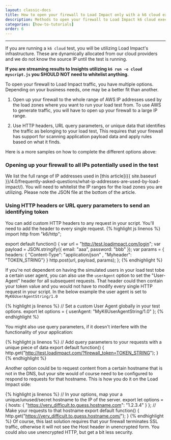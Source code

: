 ```yaml
---
layout: classic-docs
title: How to open your firewall to Load Impact only with a k6 cloud executed test
description: Methods to open your firewall to Load Impact k6 cloud execution traffic for testing
categories: [how-to-tutorials]
order: 6
---
```


***

If you are running a `k6 cloud` test, you will be utilizing Load Impact's infrastructure. These are dynamically allocated from our cloud providers and we do not know the source IP until the test is running.

**If you are streaming results to Insights utilizing `k6 run -o cloud myscript.js` you SHOULD NOT need to whitelist anything.**

To open your firewall to Load Impact traffic, you have multiple options. Depending on your business needs, one may be a better fit than another.


1. Open up your firewall to the whole range of AWS IP addresses used by the load zones where you want to run your load test from. To use AWS to generate traffic, you will have to open up your firewall to a large IP range.

2. Use HTTP headers, URL query parameters, or unique data that identifies the traffic as belonging to your load test, This requires that your firewall has support for scanning application payload data and apply rules based on what it finds.


Here is a more samples on how to complete the different options above:

### Opening up your firewall to all IPs potentially used in the test

We list the full range of IP addresses used in [this article]({{ site.baseurl }}/4.0/frequently-asked-questions/what-ip-addresses-are-used-by-load-impact/). You will need to whitelist the IP ranges for the load zones you are utilizing. Please note the JSON file at the bottom of the article.

### Using HTTP headers or URL query parameters to send an identifying token

You can add custom HTTP headers to any request in your script. You'll need to add the header to every single request.
{% highlight js linenos %}
import http from "k6/http";

export default function() {
  var url = "http://test.loadimpact.com/login";
  var payload = JSON.stringify({ email: "aaa", password: "bbb" });
  var params =  { headers: { "Content-Type": "application/json" , "Myheader": "TOKEN_STRING"} }
  http.post(url, payload, params);
};
{% endhighlight %}

If you're not dependent on having the simulated users in your load test tobe a certain user agent, you can also use the `userAgent` option to set the "User-Agent" header for all subsequent requests. That header could then contain your token value and you would not have to modify every single HTTP request in your script. In the below example the user agent is set to `MyK6UserAgentString/1.0`

{% highlight js linenos %}
// Set a custom User Agent globally in your test options.
export let options = {
  userAgent: "MyK6UserAgentString/1.0"
};
{% endhighlight %}

You might also use query parameters, if it doesn't interfere with the functionality of your application:

{% highlight js linenos %}
// Add query parameters to your requests with a unique piece of data
export default function() {
  http.get("http://test.loadimpact.com/?firewall_token=TOKEN_STRING");
}
{% endhighlight %}

Another option could be to request content from a certain hostname that is not in the DNS, but your site would of course need to be configured to respond to requests for that hostname. This is how you do it on the Load Impact side:

{% highlight js linenos %}
// In your options, map your a unique/unused/secret hostname to the IP of the server.
export let options = {
  hosts: {
    "https://very_difficult.to.guess.hostname.com": "1.2.3.4"
  }
};
// Make your requests to that hostname
export default function() {
  http.get("https://very_difficult.to.guess.hostname.com/");
}
{% endhighlight %}
Of course, this last solution requires that your firewall terminates SSL traffic, otherwise it will not see the Host header in unencrypted form. You could also use unencrypted HTTP, but get a bit less security.
